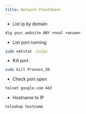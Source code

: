 ```yaml
---
title: Network CheatSheet
---
```


- List ip by domain

```bash
dig your_website ANY +noal +answer
```

- List port running

```bash
sudo netstat -tulpn
```

- Kill port

```bash
sudo kill Process_ID
```

- Check port open

```bash
telnet google.com 443
```

- Hostname to IP

```bash
nslookup hostname
```
